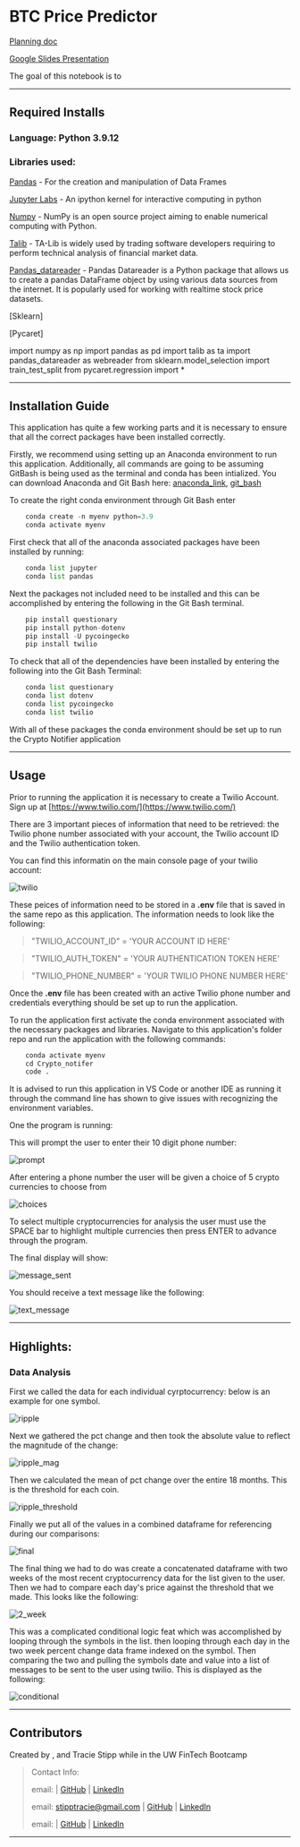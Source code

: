 # BTC Price Predictor

[Planning doc]()

[Google Slides Presentation]()

The goal of this notebook is to 


---

## Required Installs

### Language: Python 3.9.12

### Libraries used:

[Pandas](https://pandas.pydata.org/pandas-docs/stable/index.html) - For the creation and manipulation of Data Frames

[Jupyter Labs](https://jupyter.org/) - An ipython kernel for interactive computing in python

[Numpy](https://numpy.org/) - NumPy is an open source project aiming to enable numerical computing with Python.

[Talib](https://ta-lib.org/) - TA-Lib is widely used by trading software developers requiring to perform technical analysis of financial market data.

[Pandas_datareader](https://pypi.org/project/pandas-datareader/) - Pandas Datareader is a Python package that allows us to create a pandas DataFrame object by using various data sources from the internet. It is popularly used for working with realtime stock price datasets.

[Sklearn]

[Pycaret]

import numpy as np
import pandas as pd
import talib as ta
import pandas_datareader as webreader
from sklearn.model_selection import train_test_split
from pycaret.regression import *


---

## Installation Guide

This application has quite a few working parts and it is necessary to ensure that all the correct packages have been installed correctly.

Firstly, we recommend using setting up an Anaconda environment to run this application. Additionally, all commands are going to be assuming GitBash is being used as the terminal and conda has been intialized. You can download Anaconda and Git Bash here: [anaconda_link](https://www.anaconda.com/), [git_bash](https://git-scm.com/downloads)

To create the right conda environment through Git Bash enter

```python
    conda create -n myenv python=3.9
    conda activate myenv
```

First check that all of the anaconda associated packages have been installed by running:

```python
    conda list jupyter
    conda list pandas
```

Next the packages not included need to be installed and this can be accomplished by entering the following in the Git Bash terminal.

```python
    pip install questionary
    pip install python-dotenv
    pip install -U pycoingecko
    pip install twilio
```

To check that all of the dependencies have been installed by entering the following into the Git Bash Terminal:

```python
    conda list questionary
    conda list dotenv
    conda list pycoingecko
    conda list twilio
```

With all of these packages the conda environment should be set up to run the Crypto Notifier application

---

## Usage

Prior to running the application it is necessary to create a Twilio Account. Sign up at [https://www.twilio.com/](https://www.twilio.com/)

There are 3 important pieces of information that need to be retrieved: the Twilio phone number associated with your account, the Twilio account ID and the Twilio authentication token.

You can find this informatin on the main console page of your twilio account:

![twilio](images/twilio_info.png)

These peices of information need to be stored in a **.env** file that is saved in the same repo as this application. The information needs to look like the following:
> "TWILIO_ACCOUNT_ID" = 'YOUR ACCOUNT ID HERE'

> "TWILIO_AUTH_TOKEN" = 'YOUR AUTHENTICATION TOKEN HERE'

> "TWILIO_PHONE_NUMBER" = 'YOUR TWILIO PHONE NUMBER HERE'

Once the **.env** file has been created with an active Twilio phone number and credentials everything should be set up to run the application.

To run the application first activate the conda environment associated with the necessary packages and libraries. Navigate to this application's folder repo and run the application with the following commands:

```python
    conda activate myenv
    cd Crypto_notifer
    code .
```

It is advised to run this application in VS Code or another IDE as running it through the command line has shown to give issues with recognizing the environment variables.

One the program is running:

This will prompt the user to enter their 10 digit phone number:

![prompt](images/initial_prompt.png)

After entering a phone number the user will be given a choice of 5 crypto currencies to choose from 

![choices](images/crypto_options.png)

To select multiple cryptocurrencies for analysis the user must use the SPACE bar to highlight multiple currencies then press ENTER to advance through the program.

The final display will show:

![message_sent](images/message_sent.png)

You should receive a text message like the following:

![text_message](images/text_message.png)

---

## Highlights:

### Data Analysis

First we called the data for each individual cyrptocurrency: below is an example for one symbol.

![ripple](images/ripple_analysis.png)

Next we gathered the pct change and then took the absolute value to reflect the magnitude of the change:

![ripple_mag](images/ripple_pct_change.png)

Then we calculated the mean of pct change over the entire 18 months.  This is the threshold for each coin.

![ripple_threshold](images/ripple_threshold.png)

Finally we put all of the values in a combined dataframe for referencing during our comparisons:

![final](images/final_data_threshold.png)

The final thing we had to do was create a concatenated dataframe with two weeks of the most recent cryptocurrency data for the list given to the user. Then we had to compare each day's price against the threshold that we made. This looks like the following:

![2_week](images/2_week_pct_change.png)

This was a complicated conditional logic feat which was accomplished by looping through the symbols in the list. then looping through each day in the two week percent change data frame indexed on the symbol. Then comparing the two and pulling the symbols date and value into a list of messages to be sent to the user using twilio. This is displayed as the following: 

![conditional](images/conditional_logic.png)


---

## Contributors

Created by ,  and Tracie Stipp while in the UW FinTech Bootcamp
> Contact Info:
>
> email: |
> [GitHub]() |
> [LinkedIn]()
>
> email: stipptracie@gmail.com |
> [GitHub](https://github.com/stipptracie) |
> [LinkedIn](https://www.linkedin.com/in/tracie-stipp-0719691b/)
>
> email:  |
> [GitHub]() |
> [LinkedIn]()

---

